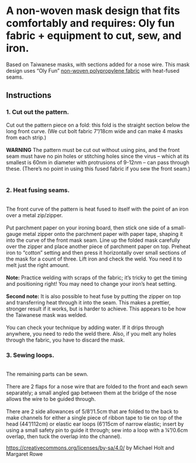 # A non-woven mask design that fits comfortably and requires: Oly fun fabric + equipment to cut, sew, and iron.

Based on Taiwanese masks, with sections added for a nose wire. This mask design uses  “Oly Fun” <a href="https://makermask.org/materials/"> non-woven polypropylene fabric</a> with heat-fused seams.


## Instructions

### 1. Cut out the pattern.
Cut out the pattern piece on a fold: this fold is the straight section below the long front curve. (We cut bolt fabric 7”/18cm wide and can make 4 masks from each strip.)</br>
<br>**WARNING** The pattern must be cut out without using pins, and the front seam must have no pin holes or stitching holes since the virus – which at its smallest is 60nm in diameter with protrusions of 9-12nm – can pass through these. (There’s no point in using this fused fabric if you sew the front seam.)</br>
<br>

### 2. Heat fusing seams.
<br>The front curve of the pattern is heat fused to itself with the point of an iron over a metal zip/zipper.</br>
<br>Put parchment paper on your ironing board, then stick one side of a small-gauge metal zipper onto the parchment paper with paper tape, shaping it into the curve of the front mask seam. Line up the folded mask carefully over the zipper and place another piece of parchment paper on top. Preheat iron to “cotton” setting and then press it horizontally over small sections of the mask for a count of three. Lift iron and check the weld. You need it to melt just the right amount.</br> <br>**Note:** Practice welding with scraps of the fabric; it’s tricky to get the timing and positioning right! You may need to change your iron’s heat setting.</br>
<br>**Second note:** It is also possible to heat fuse by putting the zipper on top and transferring heat through it into the seam. This makes a prettier, stronger result if it works, but is harder to achieve. This appears to be how the Taiwanese mask was welded.</br>
<br>You can check your technique by adding water. If it drips through anywhere, you need to redo the weld there. Also, if you melt any holes through the fabric, you have to discard the mask.</br>

### 3. Sewing loops.
<br>The remaining parts can be sewn.</br> 
<br>There are 2 flaps for a nose wire that are folded to the front and each sewn separately; a small angled gap between them at the bridge of the nose allows the wire to be guided through.</br> 
</br>There are 2 side allowances of 5/8”/1.5cm that are folded to the back to make channels for either a single piece of ribbon tape to tie on top of the head (44”/112cm) or elastic ear loops (6”/15cm of narrow elastic; insert by using a small safety pin to guide it through; sew into a loop with a ¼”/0.6cm overlap, then tuck the overlap into the channel).  

https://creativecommons.org/licenses/by-sa/4.0/
 by Michael Holt and Margaret Rowe

